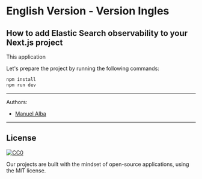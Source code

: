 # English Version - Version Ingles
## How to add Elastic Search observability to your Next.js project 

This application 

Let's prepare the project by running the following commands:

```sh
npm install
npm run dev
```

---
Authors:
  - [Manuel Alba](https://github.com/elmalba)
---

## License

[![CC0](http://mirrors.creativecommons.org/presskit/buttons/88x31/svg/cc-zero.svg)](https://creativecommons.org/publicdomain/zero/1.0/)

Our projects are built with the mindset of open-source applications, using the MIT license.
